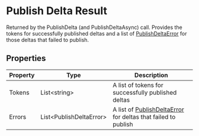 # Publish Delta Result

Returned by the PublishDelta (and PublishDeltaAsync) call. Provides the tokens for successfully published deltas and a list of [PublishDeltaError](publish-delta-error) for those deltas that failed to publish.

## Properties

Property | Type | Description
------------ | ------------- | ------------- 
Tokens | List\<string> | A list of tokens for successfully published deltas
Errors | List\<PublishDeltaError> | A list of [PublishDeltaError](publish-delta-error) for deltas that failed to publish